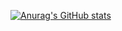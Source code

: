 [![Anurag's GitHub stats](https://github-readme-stats.vercel.app/api?username=yhammes)](https://github.com/anuraghazra/github-readme-stats)
